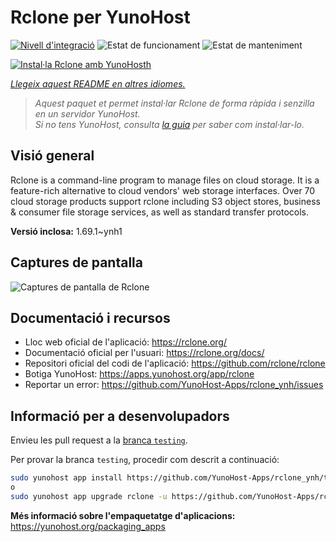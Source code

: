 <!--
N.B.: Aquest README ha estat generat automàticament per <https://github.com/YunoHost/apps/tree/master/tools/readme_generator>
NO s'ha de modificar manualment.
-->

# Rclone per YunoHost

[![Nivell d'integració](https://apps.yunohost.org/badge/integration/rclone)](https://ci-apps.yunohost.org/ci/apps/rclone/)
![Estat de funcionament](https://apps.yunohost.org/badge/state/rclone)
![Estat de manteniment](https://apps.yunohost.org/badge/maintained/rclone)

[![Instal·la Rclone amb YunoHosth](https://install-app.yunohost.org/install-with-yunohost.svg)](https://install-app.yunohost.org/?app=rclone)

*[Llegeix aquest README en altres idiomes.](./ALL_README.md)*

> *Aquest paquet et permet instal·lar Rclone de forma ràpida i senzilla en un servidor YunoHost.*  
> *Si no tens YunoHost, consulta [la guia](https://yunohost.org/install) per saber com instal·lar-lo.*

## Visió general

Rclone is a command-line program to manage files on cloud storage. It is a feature-rich alternative to cloud vendors' web storage interfaces. Over 70 cloud storage products support rclone including S3 object stores, business & consumer file storage services, as well as standard transfer protocols.

**Versió inclosa:** 1.69.1~ynh1

## Captures de pantalla

![Captures de pantalla de Rclone](./doc/screenshots/screenshot.png)

## Documentació i recursos

- Lloc web oficial de l'aplicació: <https://rclone.org/>
- Documentació oficial per l'usuari: <https://rclone.org/docs/>
- Repositori oficial del codi de l'aplicació: <https://github.com/rclone/rclone>
- Botiga YunoHost: <https://apps.yunohost.org/app/rclone>
- Reportar un error: <https://github.com/YunoHost-Apps/rclone_ynh/issues>

## Informació per a desenvolupadors

Envieu les pull request a la [branca `testing`](https://github.com/YunoHost-Apps/rclone_ynh/tree/testing).

Per provar la branca `testing`, procedir com descrit a continuació:

```bash
sudo yunohost app install https://github.com/YunoHost-Apps/rclone_ynh/tree/testing --debug
o
sudo yunohost app upgrade rclone -u https://github.com/YunoHost-Apps/rclone_ynh/tree/testing --debug
```

**Més informació sobre l'empaquetatge d'aplicacions:** <https://yunohost.org/packaging_apps>
